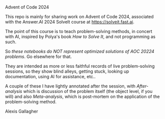 Advent of Code 2024

This repo is mainly for sharing work on Advent of Code 2024, associated with the Answer.AI 2024 SolveIt course at https://solveit.fast.ai.

The point of this course is to teach problem-solving methods, in concert with AI, inspired by Polya's book *How to Solve It*, and not programming as such.

So _these notebooks do NOT represent optimized solutions of AOC 20224 problems_. Go elsewhere for that.

They are intended as more or less faithful records of live problem-solving sessions, so they show blind alleys, getting stuck, looking up documentation, using AI for assistance, etc..

A couple of these I have lightly annotated after the session, with *After-analysis* which is discussion of the problem itself (the object level, if you will) and also *Meta-analysis*, which is post-mortem on the application of the problem-solving method.

Alexis Gallagher

